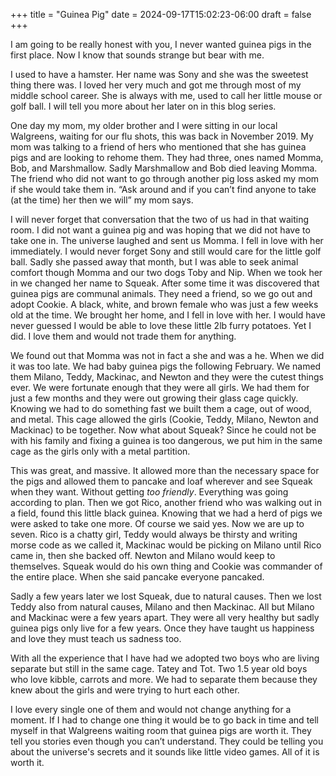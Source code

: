 +++
title = "Guinea Pig"
date = 2024-09-17T15:02:23-06:00
draft = false
+++

I am going to be really honest with you, I never wanted guinea pigs in the first place. Now I know that sounds strange but bear with me. 


I used to have a hamster. Her name was Sony and she was the sweetest thing there was. I loved her very much and got me through most of my middle school career. She is always with me, used to call her little mouse or golf ball. I will tell you more about her later on in this blog series. 

One day my mom, my older brother and I were sitting in our local Walgreens, waiting for our flu shots, this was back in November 2019. My mom was talking to a friend of hers who mentioned that she has guinea pigs and are looking to rehome them. They had three, ones named Momma, Bob, and Marshmallow. Sadly Marshmallow and Bob died leaving Momma. The friend who did not want to go through another pig loss asked my mom if she would take them in. “Ask around and if you can’t find anyone to take (at the time) her then we will” my mom says. 

I will never forget that conversation that the two of us had in that waiting room. I did not want a guinea pig and was hoping that we did not have to take one in. The universe laughed and sent us Momma. I fell in love with her immediately. I would never forget Sony and still would care for the little golf ball. Sadly she passed away that month, but I was able to seek animal comfort though Momma and our two dogs Toby and Nip. When we took her in we changed her name to Squeak. After some time it was discovered that guinea pigs are communal animals. They need a friend, so we go out and adopt Cookie. A black, white, and brown female who was just a few weeks old at the time. We brought her home, and I fell in love with her. I would have never guessed I would be able to love these little 2lb furry potatoes. Yet I did. I love them and would not trade them for anything. 

We found out that Momma was not in fact a she and was a he. When we did it was too late. We had baby guinea pigs the following February. We named them Milano, Teddy, Mackinac, and Newton and they were the cutest things ever. We were fortunate enough that they were all girls. We had them for just a few months and they were out growing their glass cage quickly. Knowing we had to do something fast we built them a cage, out of wood, and metal. This cage allowed the girls (Cookie, Teddy, Milano, Newton and Mackinac) to be together. Now what about Squeak? Since he could not be with his family and fixing a guinea is too dangerous, we put him in the same cage as the girls only with a metal partition. 

This was great, and massive. It allowed more than the necessary space for the pigs and allowed them to pancake and loaf wherever and see Squeak when they want. Without getting *too friendly*. Everything was going according to plan. Then we got Rico, another friend who was walking out in a field, found this little black guinea. Knowing that we had a herd of pigs we were asked to take one more. Of course we said yes. Now we are up to seven. Rico is a chatty girl, Teddy would always be thirsty and writing morse code as we called it, Mackinac would be picking on Milano until Rico came in, then she backed off. Newton and Milano would keep to themselves. Squeak would do his own thing and Cookie was commander of the entire place. When she said pancake everyone pancaked. 

Sadly a few years later we lost Squeak, due to natural causes. Then we lost Teddy also from natural causes, Milano and then Mackinac. All but Milano and Mackinac were a few years apart.
They were all very healthy but sadly guinea pigs only live for a few years. Once they have taught us happiness and love they must teach us sadness too. 

With all the experience that I have had we adopted two boys who are living separate but still in the same cage. Tatey and Tot. Two 1.5 year old boys who love kibble, carrots and more. We had to separate them because they knew about the girls and were trying to hurt each other. 


I love every single one of them and would not change anything for a moment. If I had to change one thing it would be to go back in time and tell myself in that Walgreens waiting room that guinea pigs are worth it. They tell you stories even though you can’t understand. They could be telling you about the universe's secrets and it sounds like little video games. All of it is worth it. 
